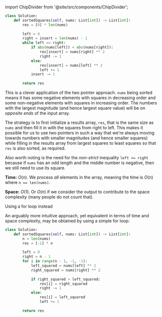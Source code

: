 import ChipDivider from '@site/src/components/ChipDivider';

```python
class Solution:
    def sortedSquares(self, nums: List[int]) -> List[int]:
        res = [0] * len(nums)
        
        left = 0
        right = insert = len(nums) - 1
        while left <= right:
            if abs(nums[left]) < abs(nums[right]):
                res[insert] = nums[right] ** 2
                right -= 1
            else:
                res[insert] = nums[left] ** 2
                left += 1
            insert -= 1
            
        return res
```

This is a clever application of the two pointer approach. `nums` being sorted means it has some negative elements with squares in decreasing order and some non-negative elements with squares in increasing order. The numbers with the largest magnitude (and hence largest square value) will be on *opposite ends* of the input array.

The strategy is to first initialize a results array, `res`, that is the same size as `nums` and then fill it in with the squares from right to left. This makes it possible for us to use two pointers in such a way that we're always moving towards numbers with smaller magnitudes (and hence smaller squares) while filling in the results array from largest squares to least squares so that `res` is also sorted, as required.

Also worth noting is the need for the *non-strict* inequality `left <= right` because if `nums` has an odd length and the middle number is negative, then we still need to use its square.

**Time:** $O(n)$. We process *all* elements in the array, meaning the time is $O(n)$ where `n == len(nums)`.

**Space:** $O(1)$. Or $O(n)$ if we consider the output to contribute to the space complexity (many people do not count that).

<ChipDivider>Using a for loop instead</ChipDivider>

An arguably more intuitive approach, yet equivalent in terms of time and space complexity, may be obtained by using a simple for loop:

```python
class Solution:
    def sortedSquares(self, nums: List[int]) -> List[int]:
        n = len(nums)
        res = [-1] * n
        
        left = 0
        right = n - 1
        for i in range(n - 1, -1, -1):
            left_squared = nums[left] ** 2
            right_squared = nums[right] ** 2
            
            if right_squared > left_squared:
                res[i] = right_squared
                right -= 1
            else:
                res[i] = left_squared
                left += 1
                
        return res
```